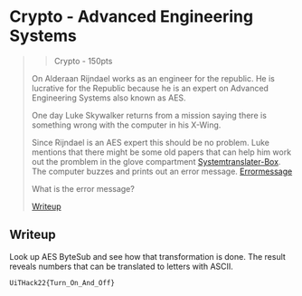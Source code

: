 # Crypto - Advanced Engineering Systems 
>> Crypto - 150pts
>
>On Alderaan Rijndael works as an engineer for the republic. He
>is lucrative for the Republic because he is an expert on 
>Advanced Engineering Systems also known as AES. 
>
>One day Luke Skywalker returns from a mission saying there
>is something wrong with the computer in his X-Wing. 
>
>Since Rijndael is an AES expert this should be no problem. 
>Luke mentions that there might be some old papers that 
>can help him work out the promblem in the 
>glove compartment [Systemtranslater-Box](./Systemtranslater-Box.png). 
>The computer buzzes and prints out an error message.
>[Errormessage](./errmsg.txt)
>
>What is the error message? 
>
>[Writeup](./writeup)

## Writeup

Look up AES ByteSub and see how that transformation 
is done. The result reveals numbers that can be translated 
to letters with ASCII. 

```
UiTHack22{Turn_On_And_Off}